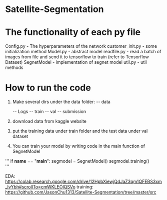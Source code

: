 # Satellite-Segmentation


# The functionality of each py file
Config.py - The hyperparameters of the network
customer_init.py - some initialization method
Model.py - abstract model
readfile.py - read a batch of images from file and send it to tensorflow to train (refer to Tensorflow Dataset)
SegnetModel - implementation of segnet model
util.py - util methods
# How to run the code

1. Make several dirs under the data folder:
-- data

    -- Logs
    -- train
    -- val
    -- submission

2. download data from kaggle website

3. put the training data under train folder and the test data under val dataset

4. You can train your model by writing code in the main function of SegnetModel

'''
    if __name__ == "__main__":
        segmodel = SegnetModel()
        segmodel.training()  
'''

EDA: https://colab.research.google.com/drive/12HpbXiewjQdJaZ3qm1QFEBS3xm_lvYbh#scrollTo=cmWKLEOlQSVo
training: https://github.com/JasonChu1313/Satellite-Segmentation/tree/master/src
